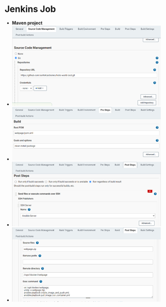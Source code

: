 # Jenkins Job
- **Maven project**
- ![Pic1](https://github.com/serhiiKalchenko/java_webpage_cicd/blob/main/Jenkins_Job_screenshots/p1.png?raw=true)
- ![Pic2](https://github.com/serhiiKalchenko/java_webpage_cicd/blob/main/Jenkins_Job_screenshots/p2.png?raw=true)
- ![Pic2](https://github.com/serhiiKalchenko/java_webpage_cicd/blob/main/Jenkins_Job_screenshots/p3-1.png?raw=true)
- ![Pic2](https://github.com/serhiiKalchenko/java_webpage_cicd/blob/main/Jenkins_Job_screenshots/p3-2.png?raw=true)
